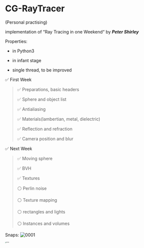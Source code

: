 # CG-RayTracer
(Personal practising) 

implementation of “Ray Tracing in one Weekend“ by ___Peter Shirley___ 

Properties:  

- in Python3

- in infant stage
- single thread, to be improved

:white_check_mark: First Week

> :white_check_mark: Preparations, basic headers
>
> :white_check_mark: Sphere and object list
>
> :white_check_mark: Antialiasing
>
> :white_check_mark: Materials(lambertian, metal, dielectric)
>
> :white_check_mark: Reflection and refraction
>
> :white_check_mark: Camera position and blur

:white_check_mark: Next Week

>
>
>:white_check_mark: Moving sphere
>
>:white_check_mark: BVH
>
>:white_check_mark: Textures
>
>:white_circle: Perlin noise
>
>:white_circle: Texture mapping
>
>:white_circle: rectangles and lights
>
>:white_circle: Instances and volumes 



Snaps:
![0001]("./0001.jpg")

<img src="./0002.jpg" alt="0002" style="zoom: 25%;" />
